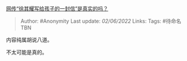 [网传“徐其耀写给孩子的一封信”是真实的吗？](https://www.zhihu.com/question/525299232/answer/2508614208)

> Author: #Anonymity
> Last update: *02/06/2022*
> Links:
> Tags: #待命名TBN

内容纯属胡说八道。

不太可能是真的。

